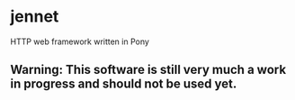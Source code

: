 # jennet
HTTP web framework written in Pony

## Warning: This software is still very much a work in progress and should not be used yet.

